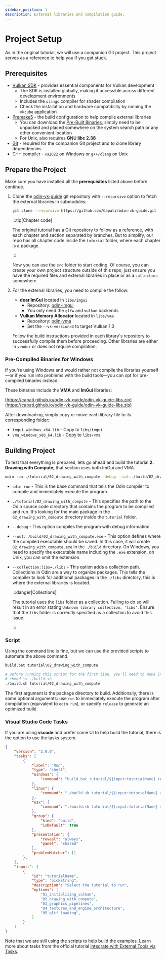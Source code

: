 ```yaml
---
sidebar_position: 1
description: External libraries and compilation guide.
---
```


# Project Setup

As in the original tutorial, we will use a companion Git project. This project serves as a
reference to help you if you get stuck.

## Prerequisites

- [Vulkan SDK](https://vulkan.lunarg.com/sdk/home) - provides essential components for Vulkan
  development
  - The SDK is installed globally, making it accessible across different development
    environments
  - Includes the `slangc` compiler for shader compilation
  - Check the installation and hardware compatibility by running the `vkcube` application
- [Premake5](https://premake.github.io) - the build configuration to help compile external
  libraries
  - You can download the [Pre-Built Binaries](https://premake.github.io/download), simply
    need to be unpacked and placed somewhere on the system search path or any other
    convenient location
  - For Unix, also requires **GNU libc 2.38**
- [Git](http://git-scm.com/downloads) - required for the companion Git project and to clone
library dependencies
- C++ compiler - `vs2022` on Windows or `g++/clang` on Unix

## Prepare the Project

Make sure you have installed all the **prerequisites** listed above before continue.

1. Clone the [odin-vk-guide](https://github.com/Capati/odin-vk-guide.git) git repository with
   `--recursive` option to fetch the external libraries in submodules:

    ```bash
    git clone --recursive https://github.com/Capati/odin-vk-guide.git
    ```

    :::tip[Chapter code]

    The original tutorial has a Git repository to follow as a reference, with each chapter and
    section separated by branches. But to simplify, our repo has all chapter code inside the
    `tutorial` folder, where each chapter is a package.

    :::

    Now you can use the `src` folder to start coding. Of course, you can create your own
    project structure outside of this repo, just ensure you have the required files and
    external libraries in place or as a `collection` somewhere.

2. For the external libraries, you need to compile the follow:

    - **dear ImGui** located in `libs/imgui`
      - Repository: [odin-imgui](https://github.com/Capati/odin-imgui)
      - You only need the `glfw` and `vulkan` backends
    - **Vulkan Memory Allocator** located in `libs/vma`
      - Repository: [odin-vma](https://github.com/Capati/odin-vma)
      - Set the `--vk-version=3` to target Vulkan 1.3

    Follow the build instructions provided in each library's repository to successfully compile
    them before proceeding. Other libraries are either in `vendor` or does not require
    compilation.

### Pre-Compiled Binaries for Windows

If you're using Windows and would rather not compile the libraries yourself—or if you run into
problems with the build tools—you can opt for pre-compiled binaries instead.

These binaries include the **VMA** and **ImGui** libraries:

[https://capati.github.io/odin-vk-guide/odin-vk-guide-libs.zip](https://capati.github.io/odin-vk-guide/odin-vk-guide-libs.zip)

After downloading, simply copy or move each library file to its corresponding folder:

- `imgui_windows_x64.lib` - Copy to `libs/imgui`
- `vma_windows_x86_64.lib` - Copy to `libs/vma`

## Building Project

To test that everything is prepared, lets go ahead and build the tutorial **2. Drawing with
Compute**, that section uses both ImGui and VMA.

```bash
odin run ./tutorial/02_drawing_with_compute -debug --out:./build/02_drawing_with_compute.exe --collection:libs=./libs
```

- `odin run` - This is the base command that tells the Odin compiler to compile and immediately
  execute the program.

- `./tutorial/02_drawing_with_compute` - This specifies the path to the Odin source code
directory that contains the program to be compiled and run. It's looking for the main package
in the `02_drawing_with_compute` directory inside the `tutorial` folder.

- `--debug` - This option compiles the program with debug information.

- `--out:./build/02_drawing_with_compute.exe` - This option defines where the compiled
executable should be saved. In this case, it will create `02_drawing_with_compute.exe` in the
`./build` directory. On Windows, you need to specify the executable name including the `.exe`
extension, on Unix, you can omit the extension.

- `--collection:libs=./libs` - This option adds a collection path. Collections in Odin are a way
to organize packages. This tells the compiler to look for additional packages in the `./libs`
directory, this is where the external libraries is located.

  :::danger[Collections]

  The tutorial uses the `libs` folder as a collection. Failing to do so will result in an error
  stating `Unknown library collection: 'libs'`. Ensure that the `libs` folder is correctly
  specified as a collection to avoid this issue.

  :::

### Script

Using the command line is fine, but we can use the provided scripts to automate the above
command.

```bash title="build.bat on Windows"
build.bat tutorial\02_drawing_with_compute
```

```bash title="build.sh on Unix"
# Before running this script for the first time, you'll need to make it executable:
# chmod +x ./build.sh
./build.sh tutorial/02_drawing_with_compute
```

The first argument is the package directory to build. Additionally, there is some optional
arguments: use `run` to immediately execute the program after compilation (equivalent to `odin
run`), or specify `release` to generate an optimized build.

### Visual Studio Code Tasks

If you are using **vscode** and prefer some UI to help build the tutorial, there is the option
to use the tasks system.

```json title=".vscode/tasks.json"
{
    "version": "2.0.0",
    "tasks": [
        {
            "label": "Run",
            "type": "shell",
            "windows": {
                "command": "build.bat tutorial/${input:tutorialName} run"
            },
            "linux": {
                "command": "./build.sh tutorial/${input:tutorialName} run"
            },
            "osx": {
                "command": "./build.sh tutorial/${input:tutorialName} run"
            },
            "group": {
                "kind": "build",
                "isDefault": true
            },
            "presentation": {
                "reveal": "always",
                "panel": "shared"
            },
            "problemMatcher": []
        },
    ],
    "inputs": [
        {
            "id": "tutorialName",
            "type": "pickString",
            "description": "Select the tutorial to run",
            "options": [
                "01_initializing_vulkan",
                "02_drawing_with_compute",
                "03_graphics_pipelines",
                "04_textures_and_engine_architecture",
                "05_gltf_loading",
            ]
        }
    ]
}
```

Note that we are still using the scripts to help build the examples. Learn more about tasks
from the official tutorial [Integrate with External Tools via Tasks][].

[Integrate with External Tools via Tasks]: https://code.visualstudio.com/Docs/editor/tasks
